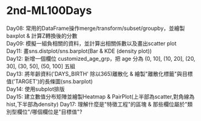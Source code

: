 # 2nd-ML100Days
Day08: 常用的DataFrame操作merge/transform/subset/groupby，並繪製 baxplot & 計算Z轉換後的分數<br>
Day09: 模擬一組負相關的資料，並計算出相關係數以及畫出scatter plot<br>
Day11: 畫sns.distplot/sns.barplot(Bar & KDE (density plot))<br>
Day12: 新增一個欄位 customized_age_grp，把 age 分為 (0, 10], (10, 20], (20, 30], (30, 50], (50, 100] 五組<br>
Day13: 將年齡資料('DAYS_BIRTH' 除以365)離散化 & 繪製"離散化標籤"與目標值('TARGET')的長條圖(sns.barplot)<br>
Day14: 使用subplot排版<br>
Day15: 建立數值分布矩陣並繪製Heatmap & PairPlot(上半部為scatter,對角線為hist,下半部為density)
Day17: 理解什麼是"特徵工程"的區塊 & 那些欄位屬於"類別型欄位"/哪個欄位是"目標值"?
